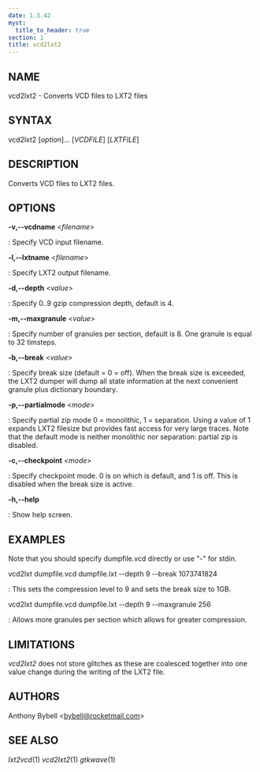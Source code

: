 ```yaml
---
date: 1.3.42
myst:
  title_to_header: true
section: 1
title: vcd2lxt2
---
```


## NAME

vcd2lxt2 - Converts VCD files to LXT2 files

## SYNTAX

vcd2lxt2 \[*option*\]\... \[*VCDFILE*\] \[*LXTFILE*\]

## DESCRIPTION

Converts VCD files to LXT2 files.

## OPTIONS

**-v,\--vcdname** \<*filename*\>

:   Specify VCD input filename.

**-l,\--lxtname** \<*filename*\>

:   Specify LXT2 output filename.

**-d,\--depth** \<*value*\>

:   Specify 0..9 gzip compression depth, default is 4.

**-m,\--maxgranule** \<*value*\>

:   Specify number of granules per section, default is 8. One granule is
    equal to 32 timsteps.

**-b,\--break** \<*value*\>

:   Specify break size (default = 0 = off). When the break size is
    exceeded, the LXT2 dumper will dump all state information at the
    next convenient granule plus dictionary boundary.

**-p,\--partialmode** \<*mode*\>

:   Specify partial zip mode 0 = monolithic, 1 = separation. Using a
    value of 1 expands LXT2 filesize but provides fast access for very
    large traces. Note that the default mode is neither monolithic nor
    separation: partial zip is disabled.

**-c,\--checkpoint** \<*mode*\>

:   Specify checkpoint mode. 0 is on which is default, and 1 is off.
    This is disabled when the break size is active.

**-h,\--help**

:   Show help screen.

## EXAMPLES

Note that you should specify dumpfile.vcd directly or use \"-\" for
stdin.

vcd2lxt dumpfile.vcd dumpfile.lxt \--depth 9 \--break 1073741824

:   This sets the compression level to 9 and sets the break size to 1GB.

vcd2lxt dumpfile.vcd dumpfile.lxt \--depth 9 \--maxgranule 256

:   Allows more granules per section which allows for greater
    compression.

## LIMITATIONS

*vcd2lxt2* does not store glitches as these are coalesced together into
one value change during the writing of the LXT2 file.

## AUTHORS

Anthony Bybell \<bybell@rocketmail.com\>

## SEE ALSO

*lxt2vcd*(1) *vcd2lxt2*(1) *gtkwave*(1)
